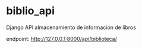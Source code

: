 # biblio_api
Django API almacenamiento de información de libros

endpoint: http://127.0.0.1:8000/api/biblioteca/
